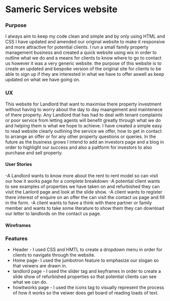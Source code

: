 # Sameric Services website


### Purpose
I always aim to keep my code clean and simple and by only using HTML and CSS I have updated and amended our original website to make it responsive and more attractive for potential clients.
I run a small family property management business and created a quick website using wix in order to outline what we do and a means for clients to know where to go to contact us however it was a very generic website.
the purpose of this website is to create an updated and bespoke version of the original site for clients to be able to sign up if they are interested in what we have to offer aswell as keep updated on what we have going on.


### UX
This website for Landlord that want to maximise there property investment without having to worry about the day to day maangement and maintenece of there property.
Any Landlord that has had to deal with tenant complaints or poor service from letting agents will benefit greatly through what we do and helping them is what we hope to achieve.
I have created a simple easy to read website clearly outlining the service we offer, how to get in contact to arrange an offer or for any other property questions or queries.
In the future as the business grows I intend to add an investors page and a blog in order to highlight our success and also a paltform for investors to also purchase and sell property.

#### User Stories 
-A Landlord wants to know more about the rent to rent model so can visit our how it works page for a complete breakdown
-A potential client wants to see examples of properties we have taken on and refurbished they can visit the Lanlord page and look at the slide show.
-A client wants to register there interest of enquire on an offer the can visit the contact us page and fill in the form.
-A client wants to have a think with there partner or family member and wants to take some literature to show them they can download our letter to landlords on the 
contact us page.

#### Wireframes 


### Features
- Header - I used CSS and HMTL to create a dropdown menu in order for clients to navigate through the website.
- Home page- I used the jumbotron feature to emphasize our slogan so that veiwers are drawn in.
- landlord page - I used the slider tag and keyframes in order to create a slide show of refurbished properties so that potential clients can see what we can do.
- howitworks page - I used the icons tag to visually represent the process of how it works so the veiwer does get board of reading loads of text.